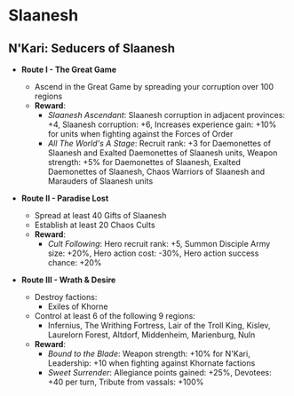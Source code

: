 # Slaanesh

## N'Kari: Seducers of Slaanesh

* **Route I - The Great Game**
  * Ascend in the Great Game by spreading your corruption over 100 regions
  * **Reward**:
    * _Slaanesh Ascendant_: Slaanesh corruption in adjacent provinces: +4, Slaanesh corruption: +6, Increases experience gain: +10% for units when fighting against the Forces of Order
    * _All The World's A Stage_: Recruit rank: +3 for Daemonettes of Slaanesh and Exalted Daemonettes of Slaanesh units, Weapon strength: +5% for Daemonettes of Slaanesh, Exalted Daemonettes of Slaanesh, Chaos Warriors of Slaanesh and Marauders of Slaanesh units

* **Route II - Paradise Lost**
  * Spread at least 40 Gifts of Slaanesh
  * Establish at least 20 Chaos Cults
  * **Reward**:
    * _Cult Following_: Hero recruit rank: +5, Summon Disciple Army size: +20%, Hero action cost: -30%, Hero action success chance: +20%

* **Route III - Wrath & Desire**
  * Destroy factions:
    * Exiles of Khorne
  * Control at least 6 of the following 9 regions:
    * Infernius, The Writhing Fortress, Lair of the Troll King, Kislev, Laurelorn Forest, Altdorf, Middenheim, Marienburg, Nuln
  * **Reward**:
    * _Bound to the Blade_: Weapon strength: +10% for N'Kari, Leadership: +10 when fighting against Khornate factions
    * _Sweet Surrender_: Allegiance points gained: +25%, Devotees: +40 per turn, Tribute from vassals: +100%